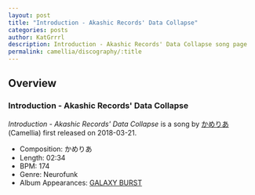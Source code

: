 ```yaml
---
layout: post
title: "Introduction - Akashic Records' Data Collapse"
categories: posts
author: KatGrrrl
description: Introduction - Akashic Records' Data Collapse song page
permalink: camellia/discography/:title
---
```


## Overview

### Introduction - Akashic Records' Data Collapse

*Introduction - Akashic Records' Data Collapse* is a song by [かめりあ](/camellia) (Camellia) first released on 2018-03-21.

* Composition: かめりあ
* Length: 02:34
* BPM: 174
* Genre: Neurofunk
* Album Appearances: [GALAXY BURST](<{% link postsInclude/_posts/camellia/albums/GALAXY-BURST/2023-12-21-GALAXY-BURST.md %}>)
